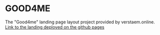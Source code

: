 # GOOD4ME
The "Good4me" landing page layout project provided by verstaem.online.
[Link to the landing deployed on the github pages](https://h1do.github.io/GOOD4ME/)
